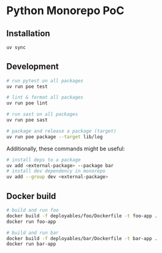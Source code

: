 # Python Monorepo PoC

## Installation

```bash
uv sync
```

## Development

```bash
# run pytest on all packages
uv run poe test

# lint & format all packages
uv run poe lint

# run sast on all packages
uv run poe sast

# package and release a package (target)
uv run poe package --target lib/log
```

Additionally, these commands might be useful:

```bash
# install deps to a package
uv add <external-package> --package bar
# install dev dependency in monorepo
uv add --group dev <external-package>
```

## Docker build

```bash
# build and run foo
docker build -f deployables/foo/Dockerfile -t foo-app .
docker run foo-app

# build and run bar
docker build -f deployables/bar/Dockerfile -t bar-app .
docker run bar-app
```
